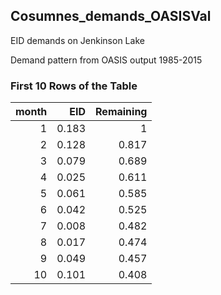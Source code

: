 ## Cosumnes_demands_OASISVal
EID	demands	on	Jenkinson	Lake

Demand	pattern	from	OASIS	output	1985-2015

### First 10 Rows of the Table
|   month |   EID |   Remaining |
|--------:|------:|------------:|
|       1 | 0.183 |       1     |
|       2 | 0.128 |       0.817 |
|       3 | 0.079 |       0.689 |
|       4 | 0.025 |       0.611 |
|       5 | 0.061 |       0.585 |
|       6 | 0.042 |       0.525 |
|       7 | 0.008 |       0.482 |
|       8 | 0.017 |       0.474 |
|       9 | 0.049 |       0.457 |
|      10 | 0.101 |       0.408 |